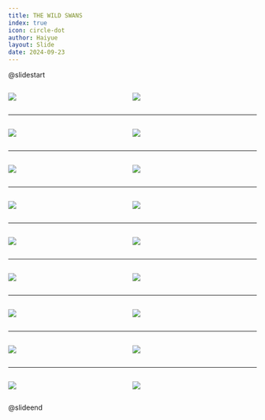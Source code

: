 ```yaml
---
title: THE WILD SWANS
index: true
icon: circle-dot
author: Haiyue
layout: Slide
date: 2024-09-23
---
```

 
@slidestart

<div style="display:flex">
<div style="flex:1">

![](/reading/english/Level-L/THE%20WILD%20SWANS/001.webp)
</div>
<div style="flex:1">

![](/reading/english/Level-L/THE%20WILD%20SWANS/002.webp)
</div>
</div>

---

<div style="display:flex">
<div style="flex:1">

![](/reading/english/Level-L/THE%20WILD%20SWANS/003.webp)
</div>
<div style="flex:1">

![](/reading/english/Level-L/THE%20WILD%20SWANS/004.webp)
</div>
</div>

---

<div style="display:flex">
<div style="flex:1">

![](/reading/english/Level-L/THE%20WILD%20SWANS/005.webp)
</div>
<div style="flex:1">

![](/reading/english/Level-L/THE%20WILD%20SWANS/006.webp)
</div>
</div>

---

<div style="display:flex">
<div style="flex:1">

![](/reading/english/Level-L/THE%20WILD%20SWANS/007.webp)
</div>
<div style="flex:1">

![](/reading/english/Level-L/THE%20WILD%20SWANS/008.webp)
</div>
</div>

---

<div style="display:flex">
<div style="flex:1">

![](/reading/english/Level-L/THE%20WILD%20SWANS/009.webp)
</div>
<div style="flex:1">

![](/reading/english/Level-L/THE%20WILD%20SWANS/010.webp)
</div>
</div>

---

<div style="display:flex">
<div style="flex:1">

![](/reading/english/Level-L/THE%20WILD%20SWANS/011.webp)
</div>
<div style="flex:1">

![](/reading/english/Level-L/THE%20WILD%20SWANS/012.webp)
</div>
</div>

---

<div style="display:flex">
<div style="flex:1">

![](/reading/english/Level-L/THE%20WILD%20SWANS/013.webp)
</div>
<div style="flex:1">

![](/reading/english/Level-L/THE%20WILD%20SWANS/014.webp)
</div>
</div>

---

<div style="display:flex">
<div style="flex:1">

![](/reading/english/Level-L/THE%20WILD%20SWANS/015.webp)
</div>
<div style="flex:1">

![](/reading/english/Level-L/THE%20WILD%20SWANS/016.webp)
</div>
</div>

---

<div style="display:flex">
<div style="flex:1">

![](/reading/english/Level-L/THE%20WILD%20SWANS/017.webp)
</div>
<div style="flex:1">

![](/reading/english/Level-L/THE%20WILD%20SWANS/018.webp)
</div>
</div>

@slideend